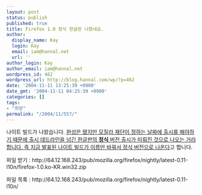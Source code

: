 ```yaml
---
layout: post
status: publish
published: true
title: Firefox 1.0 정식 한글판 나왔네요.
author:
  display_name: Kay
  login: Kay
  email: iam@hannal.net
  url: ''
author_login: Kay
author_email: iam@hannal.net
wordpress_id: 462
wordpress_url: http://blog.hannal.com/wp/?p=462
date: '2004-11-11 13:25:39 +0900'
date_gmt: '2004-11-11 04:25:39 +0900'
categories: []
tags:
- "희망"
permalink: "/2004/11/557/"
---
```

<p>나이트 빌드가 나왔습니다. <a href="http://forums.mozilla.or.kr/viewtopic.php?p=5701#5701">완성은 됐지만 모질라 재단이 정하는 날짜에 출시를 해야하기 때문에 출시 데드라인을 넘긴 한글판의 <b>정식</b> 버전 출시가 미뤄진 것으로 나오는 거라 합니다. 즉 지금 발표된 나이트 빌드가 이름만 바꿔서 정식 버전으로 나온다</a>고 합니다.</p>
<p>파일 받기 : http://64.12.168.243/pub/mozilla.org/firefox/nightly/latest-0.11-l10n/firefox-1.0.ko-KR.win32.zip</p>
<p>파일 목록 : http://64.12.168.243/pub/mozilla.org/firefox/nightly/latest-0.11-l10n/</p>
